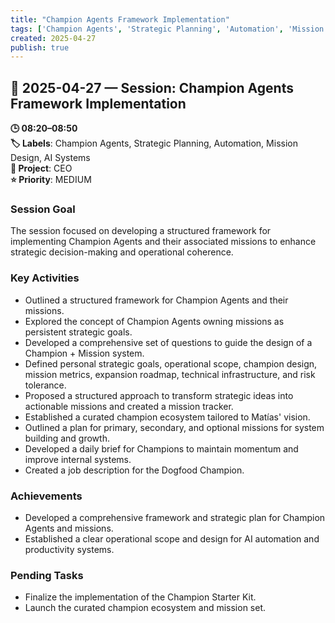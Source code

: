 ```yaml
---
title: "Champion Agents Framework Implementation"
tags: ['Champion Agents', 'Strategic Planning', 'Automation', 'Mission Design', 'AI Systems']
created: 2025-04-27
publish: true
---
```


## 📅 2025-04-27 — Session: Champion Agents Framework Implementation

**🕒 08:20–08:50**  
**🏷️ Labels**: Champion Agents, Strategic Planning, Automation, Mission Design, AI Systems  
**📂 Project**: CEO  
**⭐ Priority**: MEDIUM  


### Session Goal
The session focused on developing a structured framework for implementing Champion Agents and their associated missions to enhance strategic decision-making and operational coherence.

### Key Activities
- Outlined a structured framework for Champion Agents and their missions.
- Explored the concept of Champion Agents owning missions as persistent strategic goals.
- Developed a comprehensive set of questions to guide the design of a Champion + Mission system.
- Defined personal strategic goals, operational scope, champion design, mission metrics, expansion roadmap, technical infrastructure, and risk tolerance.
- Proposed a structured approach to transform strategic ideas into actionable missions and created a mission tracker.
- Established a curated champion ecosystem tailored to Matías' vision.
- Outlined a plan for primary, secondary, and optional missions for system building and growth.
- Developed a daily brief for Champions to maintain momentum and improve internal systems.
- Created a job description for the Dogfood Champion.

### Achievements
- Developed a comprehensive framework and strategic plan for Champion Agents and missions.
- Established a clear operational scope and design for AI automation and productivity systems.

### Pending Tasks
- Finalize the implementation of the Champion Starter Kit.
- Launch the curated champion ecosystem and mission set.

